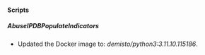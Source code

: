 
#### Scripts

##### AbuseIPDBPopulateIndicators


- Updated the Docker image to: *demisto/python3:3.11.10.115186*.
